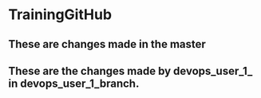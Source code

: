# TrainingGitHub
## These are changes made in the master



## These are the changes made by devops_user_1_ in devops_user_1_branch.
